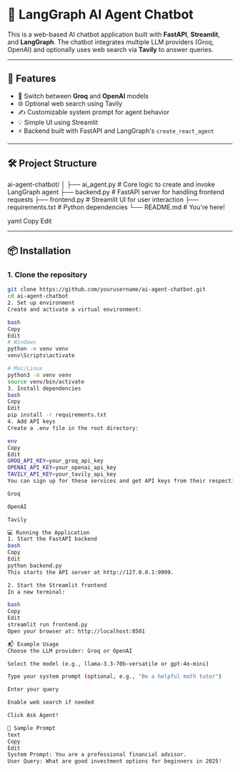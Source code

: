 # 🤖 LangGraph AI Agent Chatbot

This is a web-based AI chatbot application built with **FastAPI**, **Streamlit**, and **LangGraph**. The chatbot integrates multiple LLM providers (Groq, OpenAI) and optionally uses web search via **Tavily** to answer queries.

---

## 🚀 Features

- 🔄 Switch between **Groq** and **OpenAI** models
- 🌐 Optional web search using Tavily
- ✍️ Customizable system prompt for agent behavior
- 💡 Simple UI using Streamlit
- ⚡ Backend built with FastAPI and LangGraph's `create_react_agent`

---

## 🛠️ Project Structure

ai-agent-chatbot/
│
├── ai_agent.py # Core logic to create and invoke LangGraph agent
├── backend.py # FastAPI server for handling frontend requests
├── frontend.py # Streamlit UI for user interaction
├── requirements.txt # Python dependencies
└── README.md # You're here!

yaml
Copy
Edit

---

## 📦 Installation

### 1. Clone the repository

```bash
git clone https://github.com/yourusername/ai-agent-chatbot.git
cd ai-agent-chatbot
2. Set up environment
Create and activate a virtual environment:

bash
Copy
Edit
# Windows
python -m venv venv
venv\Scripts\activate

# Mac/Linux
python3 -m venv venv
source venv/bin/activate
3. Install dependencies
bash
Copy
Edit
pip install -r requirements.txt
4. Add API keys
Create a .env file in the root directory:

env
Copy
Edit
GROQ_API_KEY=your_groq_api_key
OPENAI_API_KEY=your_openai_api_key
TAVILY_API_KEY=your_tavily_api_key
You can sign up for these services and get API keys from their respective websites:

Groq

OpenAI

Tavily

💻 Running the Application
1. Start the FastAPI backend
bash
Copy
Edit
python backend.py
This starts the API server at http://127.0.0.1:9999.

2. Start the Streamlit frontend
In a new terminal:

bash
Copy
Edit
streamlit run frontend.py
Open your browser at: http://localhost:8501

📬 Example Usage
Choose the LLM provider: Groq or OpenAI

Select the model (e.g., llama-3.3-70b-versatile or gpt-4o-mini)

Type your system prompt (optional, e.g., "Be a helpful math tutor")

Enter your query

Enable web search if needed

Click Ask Agent!

🧪 Sample Prompt
text
Copy
Edit
System Prompt: You are a professional financial advisor.
User Query: What are good investment options for beginners in 2025?
